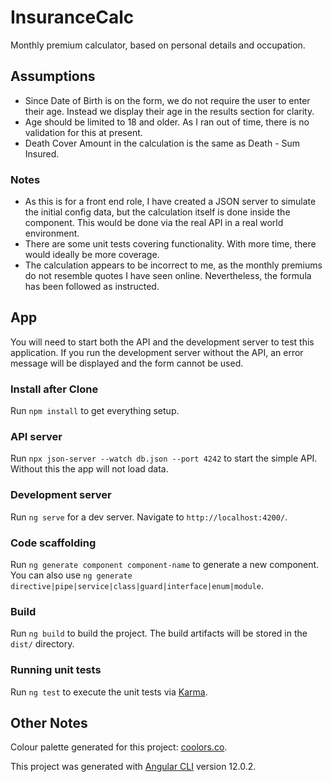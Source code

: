 # InsuranceCalc

Monthly premium calculator, based on personal details and occupation.

## Assumptions

* Since Date of Birth is on the form, we do not require the user to enter their age. Instead we display their age in the results section for clarity.
* Age should be limited to 18 and older. As I ran out of time, there is no validation for this at present.
* Death Cover Amount in the calculation is the same as Death - Sum Insured.

### Notes
* As this is for a front end role, I have created a JSON server to simulate the initial config data, but the calculation itself is done inside the component. This would be done via the real API in a real world environment.
* There are some unit tests covering functionality. With more time, there would ideally be more coverage.
* The calculation appears to be incorrect to me, as the monthly premiums do not resemble quotes I have seen online. Nevertheless, the formula has been followed as instructed.

## App

You will need to start both the API and the development server to test this application. If you run the development server without the API, an error message will be displayed and the form cannot be used.

### Install after Clone

Run `npm install` to get everything setup.

### API server

Run `npx json-server --watch db.json --port 4242` to start the simple API. Without this the app will not load data.

### Development server

Run `ng serve` for a dev server. Navigate to `http://localhost:4200/`.

### Code scaffolding

Run `ng generate component component-name` to generate a new component. You can also use `ng generate directive|pipe|service|class|guard|interface|enum|module`.

### Build

Run `ng build` to build the project. The build artifacts will be stored in the `dist/` directory.

### Running unit tests

Run `ng test` to execute the unit tests via [Karma](https://karma-runner.github.io).

## Other Notes

Colour palette generated for this project: [coolors.co](https://coolors.co/d6ead9-87bba2-55828b-f2f7f7-364958).

This project was generated with [Angular CLI](https://github.com/angular/angular-cli) version 12.0.2.
